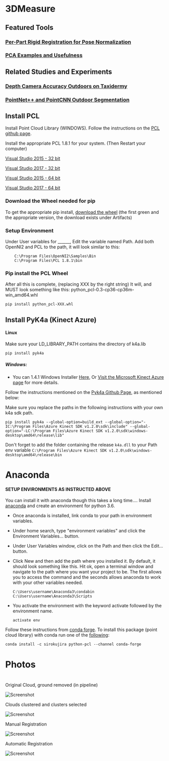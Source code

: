 
# 3DMeasure

## Featured Tools
### [Per-Part Rigid Registration for Pose Normalization](https://github.com/hobbitsyfeet/3DMeasure/tree/master/src/Processing/Registration#normalize-pose)

### [PCA Examples and Usefulness](https://github.com/hobbitsyfeet/3DMeasure/blob/master/src/Processing/Preprocessing/README.md#principal-comonent-analysis-pca)

## Related Studies and Experiments
### [Depth Camera Accuracy Outdoors on Taxidermy](https://github.com/hobbitsyfeet/3DMeasure/tree/master/docs/DepthCameras#depth-cameras)
### [PointNet++ and PointCNN Outdoor Segmentation](https://github.com/hobbitsyfeet/3DMeasure/tree/master/docs/Reports#please-read-the-independent-study-report)
## Install PCL
Install Point Cloud Library (WINDOWS). Follow the instructions on the [PCL github page](https://github.com/strawlab/python-pcl).

Install the appropriate PCL 1.8.1 for your system. (Then Restart your computer)

 [Visual Studio 2015 - 32 bit](https://github.com/PointCloudLibrary/pcl/releases/download/pcl-1.8.1/PCL-1.8.1-AllInOne-msvc2015-win32.exe)
 
 [Visual Studio 2017 - 32 bit](https://github.com/PointCloudLibrary/pcl/releases/download/pcl-1.8.1/PCL-1.8.1-AllInOne-msvc2017-win32.exe)
 
 [Visual Studio 2015 - 64 bit](https://github.com/PointCloudLibrary/pcl/releases/download/pcl-1.8.1/PCL-1.8.1-AllInOne-msvc2015-win64.exe)
 
 [Visual Studio 2017 - 64 bit](https://github.com/PointCloudLibrary/pcl/releases/download/pcl-1.8.1/PCL-1.8.1-AllInOne-msvc2017-win64.exe)


### Download the Wheel needed for pip
To get the appropriate pip install, [download the wheel](https://ci.appveyor.com/project/Sirokujira/python-pcl-iju42/history) (the first green and the appropriate version, the download exists under Artifacts)


### Setup Environment

Under User variables for ______, Edit the variable named Path.
Add both OpenNI2 and PCL to the path, it will look similar to this:

        C:\Program Files\OpenNI2\Samples\Bin
        C:\Program Files\PCL 1.8.1\bin

### Pip install the PCL Wheel
After all this is complete, (replacing XXX by the right string)
It will, and MUST look something like this: python_pcl-0.3-cp36-cp36m-win_amd64.whl

    pip install python_pcl-XXX.whl

## Install PyK4a (Kinect Azure)

#### Linux

Make sure your LD_LIBRARY_PATH contains the directory of k4a.lib

`pip install pyk4a`

##### Windows:
 * You can 1.4.1 Windows Installer [Here](https://download.microsoft.com/download/3/d/6/3d6d9e99-a251-4cf3-8c6a-8e108e960b4b/Azure%20Kinect%20SDK%201.4.1.exe),
 Or [Visit the Microsoft Kinect Azure page](https://docs.microsoft.com/en-us/azure/kinect-dk/sensor-sdk-download) for more details.


Follow the instructions mentioned on the [Pyk4a Github Page](https://github.com/etiennedub/pyk4a), as mentioned below:

Make sure you replace the paths in the following instructions with your own k4a sdk path.

`pip install pyk4a --global-option=build_ext --global-option="-IC:\Program Files\Azure Kinect SDK v1.2.0\sdk\include" --global-option="-LC:\Program Files\Azure Kinect SDK v1.2.0\sdk\windows-desktop\amd64\release\lib"`

Don't forget to add the folder containing the release `k4a.dll` to your Path env variable `C:\Program Files\Azure Kinect SDK v1.2.0\sdk\windows-desktop\amd64\release\bin`

# 
# Anaconda

#### SETUP ENVIRONMENTS AS INSTRUCTED ABOVE
You can install it with anaconda though this takes a long time....
Install [anaconda](https://anaconda.org/conda-forge/pcl) and create an environment for python 3.6.

- Once anaconda is installed, link conda to your path in environment variables. 
- Under home search, type "environment variables" and click the Environment Variables... button.
- Under User Variables window, click on the Path and then click the Edit... button. 
- Click New and then add the path where you installed it. By default, it should look something like this. Hit ok, open a terminal window and navigate to the path where you want your project to be. The first allows you to access the command and the seconds allows anaconda to work with your other variables needed.

      C:\Users\username\Anaconda3\condabin
      C:\Users\username\Anaconda3\Scripts
      
      
- You activate the environment with the keyword activate followed by the environment name.

      activate env


Follow these instructions from [conda forge](https://anaconda.org/conda-forge/pcl).
To install this package (point cloud library) with conda run one of the [following](https://gis.stackexchange.com/questions/287773/installing-pcl-module-for-python-3-6-in-anaconda):
  
    conda install -c sirokujira python-pcl --channel conda-forge
    
    
#
# Photos
#
Original Cloud, ground removed (in pipeline)

![Screenshot](https://github.com/hobbitsyfeet/3DMeasure/blob/master/docs/photos/2BearsBeforePipe.PNG)

Clouds clustered and clusters selected

![Screenshot](https://github.com/hobbitsyfeet/3DMeasure/blob/master/docs/photos/2Bears.PNG)

Manual Registration

![Screenshot](https://github.com/hobbitsyfeet/3DMeasure/blob/master/docs/photos/Regerestered_bear.PNG)

Automatic Registration

![Screenshot](https://github.com/hobbitsyfeet/3DMeasure/blob/master/docs/photos/Automatic_registration.PNG)
